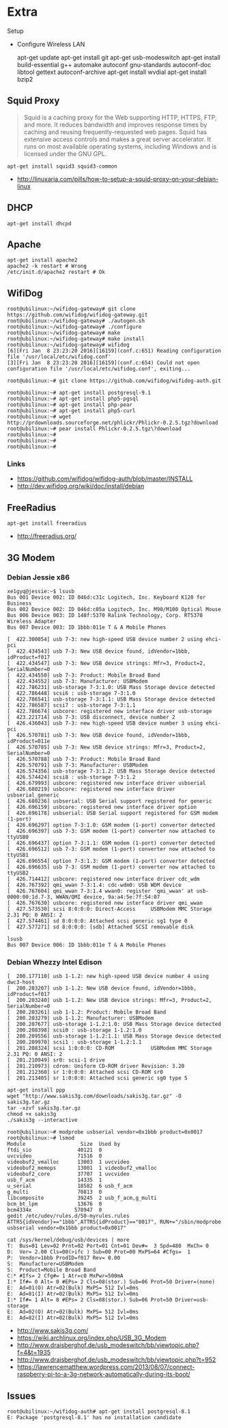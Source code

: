 Extra
==

Setup

- Configure Wireless LAN


    apt-get update
    apt-get install git
    apt-get usb-modeswitch
    apt-get install build-essential g++ automake autoconf gnu-standards autoconf-doc libtool gettext autoconf-archive
    apt-get install wvdial
    apt-get install bzip2

## Squid Proxy

> Squid is a caching proxy for the Web supporting HTTP, HTTPS, FTP, and more. It reduces bandwidth and improves response times by caching and reusing frequently-requested web pages. Squid has extensive access controls and makes a great server accelerator. It runs on most available operating systems, including Windows and is licensed under the GNU GPL.


    apt-get install squid3 squid3-common


- http://linuxaria.com/pills/how-to-setup-a-squid-proxy-on-your-debian-linux

## DHCP


    apt-get install dhcpd


## Apache


    apt-get install apache2
    apache2 -k restart # Wrong
    /etc/init.d/apache2 restart # Ok


## WifiDog

    root@ubilinux:~/wifidog-gateway# git clone https://github.com/wifidog/wifidog-gateway.git
    root@ubilinux:~/wifidog-gateway# ./autogen.sh
    root@ubilinux:~/wifidog-gateway# ./configure
    root@ubilinux:~/wifidog-gateway# make
    root@ubilinux:~/wifidog-gateway# make install
    root@ubilinux:~/wifidog-gateway# wifidog 
    [6][Fri Jan  8 23:23:20 2016][16159](conf.c:651) Reading configuration file '/usr/local/etc/wifidog.conf'
    [3][Fri Jan  8 23:23:20 2016][16159](conf.c:654) Could not open configuration file '/usr/local/etc/wifidog.conf', exiting...

    root@ubilinux:~# git clone https://github.com/wifidog/wifidog-auth.git
    
    root@ubilinux:~# apt-get install postgresql-9.1
    root@ubilinux:~# apt-get install php5-pgsql
    root@ubilinux:~# apt-get install php-pear
    root@ubilinux:~# apt-get install php5-curl
    root@ubilinux:~# wget http://prdownloads.sourceforge.net/phlickr/Phlickr-0.2.5.tgz?download
    root@ubilinux:~# pear install Phlickr-0.2.5.tgz\?download
    root@ubilinux:~# 
    root@ubilinux:~# 
    root@ubilinux:~# 

    
### Links

- https://github.com/wifidog/wifidog-auth/blob/master/INSTALL
- http://dev.wifidog.org/wiki/doc/install/debian


## FreeRadius

    apt-get install freeradius


- http://freeradius.org/


## 3G Modem

### Debian Jessie x86

    xe1gyq@jessie:~$ lsusb
    Bus 001 Device 002: ID 046d:c31c Logitech, Inc. Keyboard K120 for Business
    Bus 002 Device 002: ID 046d:c05a Logitech, Inc. M90/M100 Optical Mouse
    Bus 006 Device 003: ID 148f:5370 Ralink Technology, Corp. RT5370 Wireless Adapter
    Bus 007 Device 003: ID 1bbb:011e T & A Mobile Phones 

    [  422.300054] usb 7-3: new high-speed USB device number 2 using ehci-pci
    [  422.434543] usb 7-3: New USB device found, idVendor=1bbb, idProduct=f017
    [  422.434547] usb 7-3: New USB device strings: Mfr=3, Product=2, SerialNumber=0
    [  422.434550] usb 7-3: Product: Mobile Broad Band
    [  422.434552] usb 7-3: Manufacturer: USBModem
    [  422.786231] usb-storage 7-3:1.0: USB Mass Storage device detected
    [  422.786448] scsi6 : usb-storage 7-3:1.0
    [  422.786541] usb-storage 7-3:1.1: USB Mass Storage device detected
    [  422.786587] scsi7 : usb-storage 7-3:1.1
    [  422.786674] usbcore: registered new interface driver usb-storage
    [  423.221714] usb 7-3: USB disconnect, device number 2
    [  426.436043] usb 7-3: new high-speed USB device number 3 using ehci-pci
    [  426.570781] usb 7-3: New USB device found, idVendor=1bbb, idProduct=011e
    [  426.570785] usb 7-3: New USB device strings: Mfr=3, Product=2, SerialNumber=0
    [  426.570788] usb 7-3: Product: Mobile Broad Band
    [  426.570791] usb 7-3: Manufacturer: USBModem
    [  426.574356] usb-storage 7-3:1.2: USB Mass Storage device detected
    [  426.574424] scsi8 : usb-storage 7-3:1.2
    [  426.679993] usbcore: registered new interface driver usbserial
    [  426.680219] usbcore: registered new interface driver usbserial_generic
    [  426.680236] usbserial: USB Serial support registered for generic
    [  426.696159] usbcore: registered new interface driver option
    [  426.696178] usbserial: USB Serial support registered for GSM modem (1-port)
    [  426.696297] option 7-3:1.0: GSM modem (1-port) converter detected
    [  426.696397] usb 7-3: GSM modem (1-port) converter now attached to ttyUSB0
    [  426.696437] option 7-3:1.1: GSM modem (1-port) converter detected
    [  426.696512] usb 7-3: GSM modem (1-port) converter now attached to ttyUSB1
    [  426.696554] option 7-3:1.3: GSM modem (1-port) converter detected
    [  426.696635] usb 7-3: GSM modem (1-port) converter now attached to ttyUSB2
    [  426.714412] usbcore: registered new interface driver cdc_wdm
    [  426.767392] qmi_wwan 7-3:1.4: cdc-wdm0: USB WDM device
    [  426.767604] qmi_wwan 7-3:1.4 wwan0: register 'qmi_wwan' at usb-0000:00:1d.7-3, WWAN/QMI device, 9a:a4:5e:7f:54:07
    [  426.767630] usbcore: registered new interface driver qmi_wwan
    [  427.573530] scsi 8:0:0:0: Direct-Access     USBModem MMC Storage      2.31 PQ: 0 ANSI: 2
    [  427.574461] sd 8:0:0:0: Attached scsi generic sg1 type 0
    [  427.577271] sd 8:0:0:0: [sdb] Attached SCSI removable disk
    
    lsusb
    Bus 007 Device 006: ID 1bbb:011e T & A Mobile Phones 

### Debian Whezzy Intel Edison

    [  200.177110] usb 1-1.2: new high-speed USB device number 4 using dwc3-host
    [  200.203207] usb 1-1.2: New USB device found, idVendor=1bbb, idProduct=f017
    [  200.203240] usb 1-1.2: New USB device strings: Mfr=3, Product=2, SerialNumber=0
    [  200.203261] usb 1-1.2: Product: Mobile Broad Band
    [  200.203279] usb 1-1.2: Manufacturer: USBModem
    [  200.207677] usb-storage 1-1.2:1.0: USB Mass Storage device detected
    [  200.208398] scsi0 : usb-storage 1-1.2:1.0
    [  200.209556] usb-storage 1-1.2:1.1: USB Mass Storage device detected
    [  200.209970] scsi1 : usb-storage 1-1.2:1.1
    [  201.208324] scsi 1:0:0:0: CD-ROM            USBModem MMC Storage      2.31 PQ: 0 ANSI: 2
    [  201.210949] sr0: scsi-1 drive
    [  201.210973] cdrom: Uniform CD-ROM driver Revision: 3.20
    [  201.212360] sr 1:0:0:0: Attached scsi CD-ROM sr0
    [  201.213405] sr 1:0:0:0: Attached scsi generic sg0 type 5
    
    apt-get install ppp
    wget "http://www.sakis3g.com/downloads/sakis3g.tar.gz" -O sakis3g.tar.gz
    tar -xzvf sakis3g.tar.gz
    chmod +x sakis3g
    ./sakis3g --interactive
    
    root@ubilinux:~# modprobe usbserial vendor=0x1bbb product=0x0017
    root@ubilinux:~# lsmod
    Module                  Size  Used by
    ftdi_sio               40121  0 
    uvcvideo               71516  0 
    videobuf2_vmalloc      13003  1 uvcvideo
    videobuf2_memops       13001  1 videobuf2_vmalloc
    videobuf2_core         37707  1 uvcvideo
    usb_f_acm              14335  1 
    u_serial               18582  6 usb_f_acm
    g_multi                70813  0 
    libcomposite           39245  2 usb_f_acm,g_multi
    bcm_bt_lpm             13676  0 
    bcm4334x              578947  0 
    gedit /etc/udev/rules.d/50-myrules.rules
    ATTRS{idVendor}=="1bbb",ATTRS{idProduct}=="0017", RUN+="/sbin/modprobe usbserial vendor=0x1bbb product=0x0017"
    
    cat /sys/kernel/debug/usb/devices | more
    T:  Bus=01 Lev=02 Prnt=02 Port=01 Cnt=01 Dev#=  3 Spd=480  MxCh= 0
    D:  Ver= 2.00 Cls=00(>ifc ) Sub=00 Prot=00 MxPS=64 #Cfgs=  1
    P:  Vendor=1bbb ProdID=f017 Rev= 0.00
    S:  Manufacturer=USBModem
    S:  Product=Mobile Broad Band
    C:* #Ifs= 2 Cfg#= 1 Atr=c0 MxPwr=500mA
    I:* If#= 0 Alt= 0 #EPs= 2 Cls=08(stor.) Sub=06 Prot=50 Driver=(none)
    E:  Ad=01(O) Atr=02(Bulk) MxPS= 512 Ivl=0ms
    E:  Ad=81(I) Atr=02(Bulk) MxPS= 512 Ivl=0ms
    I:* If#= 1 Alt= 0 #EPs= 2 Cls=08(stor.) Sub=06 Prot=50 Driver=usb-storage
    E:  Ad=02(O) Atr=02(Bulk) MxPS= 512 Ivl=0ms
    E:  Ad=82(I) Atr=02(Bulk) MxPS= 512 Ivl=0ms

    





- http://www.sakis3g.com/
- https://wiki.archlinux.org/index.php/USB_3G_Modem
- http://www.draisberghof.de/usb_modeswitch/bb/viewtopic.php?f=4&t=1935
- http://www.draisberghof.de/usb_modeswitch/bb/viewtopic.php?t=952
- https://lawrencematthew.wordpress.com/2013/08/07/connect-raspberry-pi-to-a-3g-network-automatically-during-its-boot/

## Issues

    root@ubilinux:~/wifidog-auth# apt-get install postgresql-8.1
    E: Package 'postgresql-8.1' has no installation candidate

